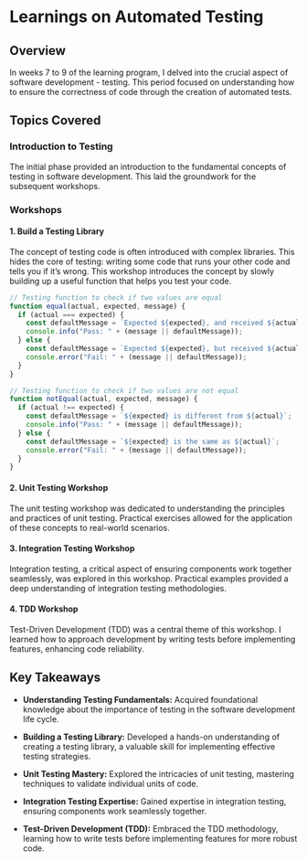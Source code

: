 # Learnings on Automated Testing

## Overview

In weeks 7 to 9 of the learning program, I delved into the crucial aspect of software development - testing. This period focused on understanding how to ensure the correctness of code through the creation of automated tests.

## Topics Covered

### Introduction to Testing

The initial phase provided an introduction to the fundamental concepts of testing in software development. This laid the groundwork for the subsequent workshops.

### Workshops

#### 1. Build a Testing Library

The concept of testing code is often introduced with complex libraries. This hides the core of testing: writing some code that runs your other code and tells you if it’s wrong. This workshop introduces the concept by slowly building up a useful function that helps you test your code.
```javascript
// Testing function to check if two values are equal
function equal(actual, expected, message) {
  if (actual === expected) {
    const defaultMessage = `Expected ${expected}, and received ${actual}`;
    console.info("Pass: " + (message || defaultMessage));
  } else {
    const defaultMessage = `Expected ${expected}, but received ${actual} instead`;
    console.error("Fail: " + (message || defaultMessage));
  }
}

// Testing function to check if two values are not equal
function notEqual(actual, expected, message) {
  if (actual !== expected) {
    const defaultMessage = `${expected} is different from ${actual}`;
    console.info("Pass: " + (message || defaultMessage));
  } else {
    const defaultMessage = `${expected} is the same as ${actual}`;
    console.error("Fail: " + (message || defaultMessage));
  }
}
````

#### 2. Unit Testing Workshop

The unit testing workshop was dedicated to understanding the principles and practices of unit testing. Practical exercises allowed for the application of these concepts to real-world scenarios.

#### 3. Integration Testing Workshop

Integration testing, a critical aspect of ensuring components work together seamlessly, was explored in this workshop. Practical examples provided a deep understanding of integration testing methodologies.

#### 4. TDD Workshop

Test-Driven Development (TDD) was a central theme of this workshop. I learned how to approach development by writing tests before implementing features, enhancing code reliability.

## Key Takeaways

- **Understanding Testing Fundamentals:** Acquired foundational knowledge about the importance of testing in the software development life cycle.

- **Building a Testing Library:** Developed a hands-on understanding of creating a testing library, a valuable skill for implementing effective testing strategies.

- **Unit Testing Mastery:** Explored the intricacies of unit testing, mastering techniques to validate individual units of code.

- **Integration Testing Expertise:** Gained expertise in integration testing, ensuring components work seamlessly together.

- **Test-Driven Development (TDD):** Embraced the TDD methodology, learning how to write tests before implementing features for more robust code.

